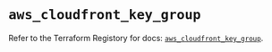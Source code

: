 # `aws_cloudfront_key_group`

Refer to the Terraform Registory for docs: [`aws_cloudfront_key_group`](https://www.terraform.io/docs/providers/aws/r/cloudfront_key_group).
